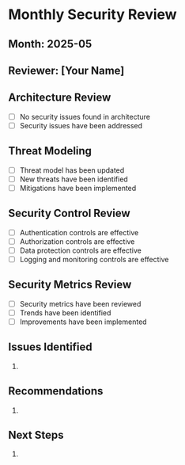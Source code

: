 # Monthly Security Review

## Month: 2025-05

## Reviewer: [Your Name]

## Architecture Review

- [ ] No security issues found in architecture
- [ ] Security issues have been addressed

## Threat Modeling

- [ ] Threat model has been updated
- [ ] New threats have been identified
- [ ] Mitigations have been implemented

## Security Control Review

- [ ] Authentication controls are effective
- [ ] Authorization controls are effective
- [ ] Data protection controls are effective
- [ ] Logging and monitoring controls are effective

## Security Metrics Review

- [ ] Security metrics have been reviewed
- [ ] Trends have been identified
- [ ] Improvements have been implemented

## Issues Identified

1. 

## Recommendations

1. 

## Next Steps

1. 

